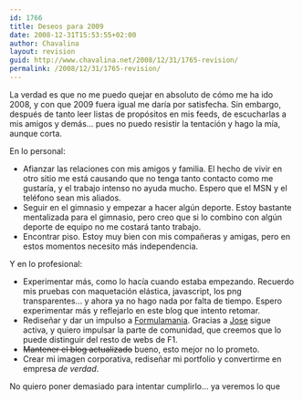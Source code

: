```yaml
---
id: 1766
title: Deseos para 2009
date: 2008-12-31T15:53:55+02:00
author: Chavalina
layout: revision
guid: http://www.chavalina.net/2008/12/31/1765-revision/
permalink: /2008/12/31/1765-revision/
---
```

La verdad es que no me puedo quejar en absoluto de cómo me ha ido 2008, y con que 2009 fuera igual me daría por satisfecha. Sin embargo, después de tanto leer listas de propósitos en mis feeds, de escucharlas a mis amigos y demás… pues no puedo resistir la tentación y hago la mía, aunque corta.

En lo personal:

  * Afianzar las relaciones con mis amigos y familia. El hecho de vivir en otro sitio me está causando que no tenga tanto contacto como me gustaría, y el trabajo intenso no ayuda mucho. Espero que el MSN y el teléfono sean mis aliados.
  * Seguir en el gimnasio y empezar a hacer algún deporte. Estoy bastante mentalizada para el gimnasio, pero creo que si lo combino con algún deporte de equipo no me costará tanto trabajo.
  * Encontrar piso. Estoy muy bien con mis compañeras y amigas, pero en estos momentos necesito más independencia.

Y en lo profesional:

  * Experimentar más, como lo hacía cuando estaba empezando. Recuerdo mis pruebas con maquetación elástica, javascript, los png transparentes… y ahora ya no hago nada por falta de tiempo. Espero experimentar más y reflejarlo en este blog que intento retomar.
  * Rediseñar y dar un impulso a [Formulamania](http://formulamania.com/). Gracias a [Jose](http://blogdeljose.blogspot.com/) sigue activa, y quiero impulsar la parte de comunidad, que creemos que lo puede distinguir del resto de webs de F1.
  * <span style="text-decoration: line-through;">Mantener el blog actualizado</span> bueno, esto mejor no lo prometo.
  * Crear mi imagen corporativa, rediseñar mi portfolio y convertirme en empresa _de verdad_.

No quiero poner demasiado para intentar cumplirlo… ya veremos lo que